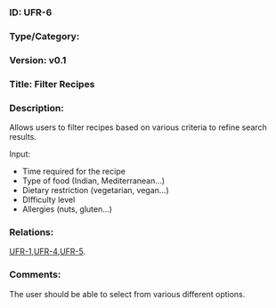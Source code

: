 ### ID: UFR-6

### Type/Category: 

### Version: v0.1

### Title: Filter Recipes

### Description: 
Allows users to filter recipes based on various criteria to refine search results.

Input:
* Time required for the recipe
* Type of food (Indian, Mediterranean…)
* Dietary restriction (vegetarian, vegan…)
* DIfficulty level
* Allergies (nuts, gluten…)

### Relations:
[UFR-1](https://github.com/carmensat/RECIPE-ROULETTE/blob/main/REQUIREMENTS/UFR-1.md),[UFR-4](https://github.com/carmensat/RECIPE-ROULETTE/blob/main/REQUIREMENTS/UFR-4.md),[UFR-5](https://github.com/carmensat/RECIPE-ROULETTE/blob/main/REQUIREMENTS/UFR-5.md). 


### Comments:
The user should be able to select from various different options.
